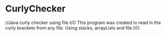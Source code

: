 # CurlyChecker
//Java curly checker using file I/O
This program was created to read in the curly brackets from any file. Using stacks, arrayLists and file I/O.
